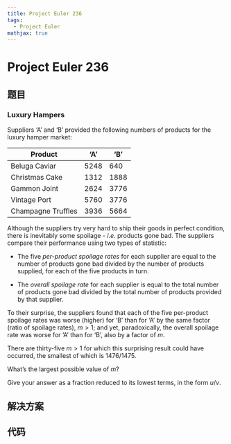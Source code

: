 ```yaml
---
title: Project Euler 236
tags:
  - Project Euler
mathjax: true
---
```

<escape><!-- more --></escape>
    

# Project Euler 236
## 题目
### Luxury Hampers

Suppliers ‘A’ and ‘B’ provided the following numbers of products for the luxury hamper market:

|Product|‘A’|‘B’|
|-|-|-|
|Beluga Caviar|5248|640|
|Christmas Cake|1312|1888|
|Gammon Joint|2624|3776|
|Vintage Port|5760|3776|
|Champagne Truffles|3936|5664|

Although the suppliers try very hard to ship their goods in perfect condition, there is inevitably some spoilage - *i.e.* products gone bad.
The suppliers compare their performance using two types of statistic:

- The five *per-product spoilage rates* for each supplier are equal to the number of products gone bad divided by the number of products supplied, for each of the five products in turn.

- The *overall spoilage rate* for each supplier is equal to the total number of products gone bad divided by the total number of products provided by that supplier.

To their surprise, the suppliers found that each of the five per-product spoilage rates was worse (higher) for ‘B’ than for ‘A’ by the same factor (ratio of spoilage rates), $m>1$; and yet, paradoxically, the overall spoilage rate was worse for ‘A’ than for ‘B’, also by a factor of $m$.

There are thirty-five $m>1$ for which this surprising result could have occurred, the smallest of which is $1476/1475$.

What’s the largest possible value of $m$?

Give your answer as a fraction reduced to its lowest terms, in the form $u/v$.


## 解决方案


## 代码


